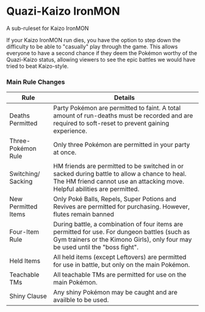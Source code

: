 # Quazi-Kaizo IronMON
A sub-ruleset for Kaizo IronMON

If your Kaizo IronMON run dies, you have the option to step down the difficulty to be able to "casually" play through the game. This allows everyone to have a second chance if they deem the Pokémon worthy of the Quazi-Kaizo status, allowing viewers to see the epic battles we would have tried to beat Kaizo-style.

### Main Rule Changes
| Rule                        | Details                                                                                                                                                                                      |
|-----------------------------|----------------------------------------------------------------------------------------------------------------------------------------------------------------------------------------------|
| Deaths Permitted            | Party Pokémon are permitted to faint. A total amount of run-deaths must be recorded and are required to soft-reset to prevent gaining experience.                                            |
| Three-Pokémon Rule          | Only three Pokémon are permitted in your party at once.                                                                                                                                      |
| Switching/ Sacking          | HM friends are permitted to be switched in or sacked during battle to allow a chance to heal. The HM friend cannot use an attacking move. Helpful abilities are permitted.                   |
| New Permitted Items         | Only Poké Balls, Repels, Super Potions and Revives are permitted for purchasing. However, flutes remain banned                                                                               |
| Four-Item Rule              | During battle, a combination of four items are permitted for use. For dungeon battles (such as Gym trainers or the Kimono Girls), only four may be used until the "boss fight".              |
| Held Items                  | All held items (except Leftovers) are permitted for use in battle, but only on the main Pokémon.                                                                                             |
| Teachable TMs               | All teachable TMs are permitted for use on the main Pokémon.                                                                                                                                 |
| Shiny Clause                | Any shiny Pokémon may be caught and are availble to be used.                                                                                                                                 |
